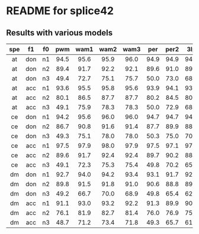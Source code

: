 README for splice42
===================


Results with various models
---------------------------

| spe | f1  | f0 | pwm  | wam1 | wam2 | wam3 | per  | per2 |  3lp |
|:---:|:---:|:--:|:----:|:----:|:----:|:----:|:----:|:----:|:----:|
| at  | don | n1 | 94.5 | 95.6 | 95.9 | 96.0 | 94.9 | 94.9 | 94.7 |
| at  | don | n2 | 89.4 | 91.7 | 92.2 | 92.1 | 89.6 | 91.0 | 89.6 |
| at  | don | n3 | 49.4 | 72.7 | 75.1 | 75.7 | 50.0 | 73.0 | 68.3 |
| at  | acc | n1 | 93.6 | 95.5 | 95.8 | 95.6 | 93.9 | 94.1 | 93.7 |
| at  | acc | n2 | 80.1 | 86.5 | 87.7 | 87.7 | 80.2 | 84.5 | 80.5 |
| at  | acc | n3 | 49.1 | 75.9 | 78.3 | 78.3 | 50.0 | 72.9 | 68.9 |
| ce  | don | n1 | 94.2 | 95.6 | 96.0 | 96.0 | 94.7 | 94.7 | 94.6 |
| ce  | don | n2 | 86.7 | 90.8 | 91.6 | 91.4 | 87.7 | 89.9 | 88.2 |
| ce  | don | n3 | 49.3 | 75.1 | 78.0 | 78.0 | 50.3 | 75.0 | 70.4 |
| ce  | acc | n1 | 97.5 | 97.9 | 98.0 | 97.9 | 97.5 | 97.1 | 97.2 |
| ce  | acc | n2 | 89.6 | 91.7 | 92.4 | 92.4 | 89.7 | 90.2 | 88.7 |
| ce  | acc | n3 | 49.1 | 72.3 | 75.3 | 75.4 | 49.8 | 70.2 | 65.4 |
| dm  | don | n1 | 92.7 | 94.0 | 94.2 | 93.4 | 93.1 | 91.7 | 92.1 |
| dm  | don | n2 | 89.8 | 91.5 | 91.8 | 91.0 | 90.6 | 88.8 | 89.1 |
| dm  | don | n3 | 49.2 | 66.7 | 70.0 | 68.9 | 49.8 | 65.4 | 62.3 |
| dm  | acc | n1 | 91.1 | 93.0 | 93.2 | 92.2 | 91.3 | 89.9 | 90.2 |
| dm  | acc | n2 | 76.1 | 81.9 | 82.7 | 81.4 | 76.0 | 76.9 | 75.4 |
| dm  | acc | n3 | 48.7 | 71.2 | 73.4 | 71.8 | 49.3 | 65.7 | 61.9 |

